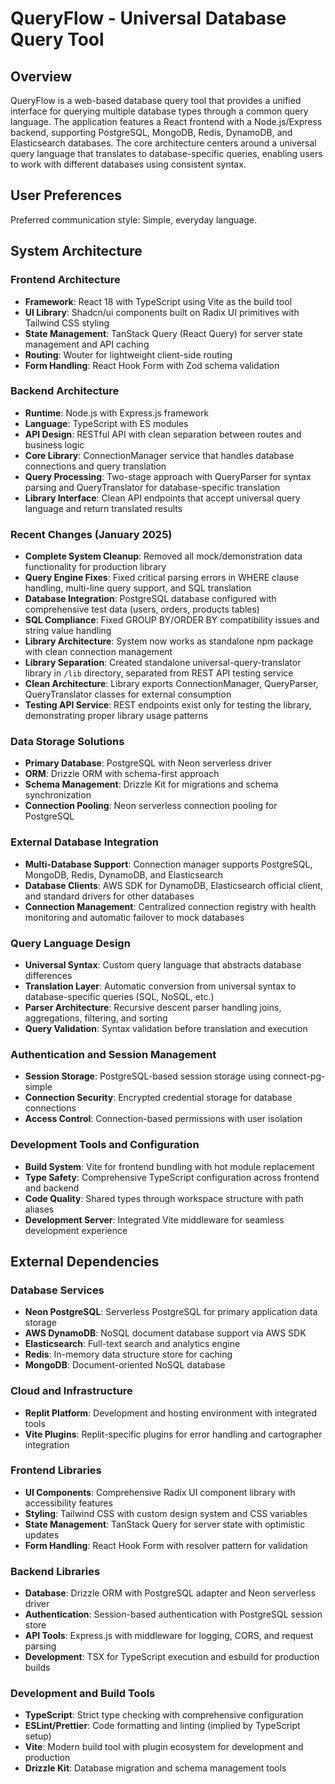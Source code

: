 # QueryFlow - Universal Database Query Tool

## Overview

QueryFlow is a web-based database query tool that provides a unified interface for querying multiple database types through a common query language. The application features a React frontend with a Node.js/Express backend, supporting PostgreSQL, MongoDB, Redis, DynamoDB, and Elasticsearch databases. The core architecture centers around a universal query language that translates to database-specific queries, enabling users to work with different databases using consistent syntax.

## User Preferences

Preferred communication style: Simple, everyday language.

## System Architecture

### Frontend Architecture
- **Framework**: React 18 with TypeScript using Vite as the build tool
- **UI Library**: Shadcn/ui components built on Radix UI primitives with Tailwind CSS styling
- **State Management**: TanStack Query (React Query) for server state management and API caching
- **Routing**: Wouter for lightweight client-side routing
- **Form Handling**: React Hook Form with Zod schema validation

### Backend Architecture
- **Runtime**: Node.js with Express.js framework
- **Language**: TypeScript with ES modules
- **API Design**: RESTful API with clean separation between routes and business logic
- **Core Library**: ConnectionManager service that handles database connections and query translation
- **Query Processing**: Two-stage approach with QueryParser for syntax parsing and QueryTranslator for database-specific translation
- **Library Interface**: Clean API endpoints that accept universal query language and return translated results

### Recent Changes (January 2025)
- **Complete System Cleanup**: Removed all mock/demonstration data functionality for production library
- **Query Engine Fixes**: Fixed critical parsing errors in WHERE clause handling, multi-line query support, and SQL translation
- **Database Integration**: PostgreSQL database configured with comprehensive test data (users, orders, products tables)
- **SQL Compliance**: Fixed GROUP BY/ORDER BY compatibility issues and string value handling
- **Library Architecture**: System now works as standalone npm package with clean connection management
- **Library Separation**: Created standalone universal-query-translator library in `/lib` directory, separated from REST API testing service
- **Clean Architecture**: Library exports ConnectionManager, QueryParser, QueryTranslator classes for external consumption
- **Testing API Service**: REST endpoints exist only for testing the library, demonstrating proper library usage patterns

### Data Storage Solutions
- **Primary Database**: PostgreSQL with Neon serverless driver
- **ORM**: Drizzle ORM with schema-first approach
- **Schema Management**: Drizzle Kit for migrations and schema synchronization
- **Connection Pooling**: Neon serverless connection pooling for PostgreSQL

### External Database Integration
- **Multi-Database Support**: Connection manager supports PostgreSQL, MongoDB, Redis, DynamoDB, and Elasticsearch
- **Database Clients**: AWS SDK for DynamoDB, Elasticsearch official client, and standard drivers for other databases
- **Connection Management**: Centralized connection registry with health monitoring and automatic failover to mock databases

### Query Language Design
- **Universal Syntax**: Custom query language that abstracts database differences
- **Translation Layer**: Automatic conversion from universal syntax to database-specific queries (SQL, NoSQL, etc.)
- **Parser Architecture**: Recursive descent parser handling joins, aggregations, filtering, and sorting
- **Query Validation**: Syntax validation before translation and execution

### Authentication and Session Management
- **Session Storage**: PostgreSQL-based session storage using connect-pg-simple
- **Connection Security**: Encrypted credential storage for database connections
- **Access Control**: Connection-based permissions with user isolation

### Development Tools and Configuration
- **Build System**: Vite for frontend bundling with hot module replacement
- **Type Safety**: Comprehensive TypeScript configuration across frontend and backend
- **Code Quality**: Shared types through workspace structure with path aliases
- **Development Server**: Integrated Vite middleware for seamless development experience

## External Dependencies

### Database Services
- **Neon PostgreSQL**: Serverless PostgreSQL for primary application data storage
- **AWS DynamoDB**: NoSQL document database support via AWS SDK
- **Elasticsearch**: Full-text search and analytics engine
- **Redis**: In-memory data structure store for caching
- **MongoDB**: Document-oriented NoSQL database

### Cloud and Infrastructure
- **Replit Platform**: Development and hosting environment with integrated tools
- **Vite Plugins**: Replit-specific plugins for error handling and cartographer integration

### Frontend Libraries
- **UI Components**: Comprehensive Radix UI component library with accessibility features
- **Styling**: Tailwind CSS with custom design system and CSS variables
- **State Management**: TanStack Query for server state with optimistic updates
- **Form Handling**: React Hook Form with resolver pattern for validation

### Backend Libraries
- **Database**: Drizzle ORM with PostgreSQL adapter and Neon serverless driver
- **Authentication**: Session-based authentication with PostgreSQL session store
- **API Tools**: Express.js with middleware for logging, CORS, and request parsing
- **Development**: TSX for TypeScript execution and esbuild for production builds

### Development and Build Tools
- **TypeScript**: Strict type checking with comprehensive configuration
- **ESLint/Prettier**: Code formatting and linting (implied by TypeScript setup)
- **Vite**: Modern build tool with plugin ecosystem for development and production
- **Drizzle Kit**: Database migration and schema management tools